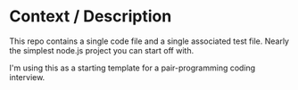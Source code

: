 # Context / Description

This repo contains a single code file and a single associated test file. Nearly the simplest node.js project you can start off with.

I'm using this as a starting template for a pair-programming coding interview.